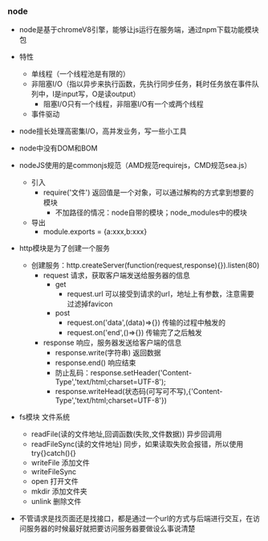 ### node
+ node是基于chromeV8引擎，能够让js运行在服务端，通过npm下载功能模块包
+ 特性
    + 单线程（一个线程池是有限的）
    + 非阻塞I/O（指以异步来执行函数，先执行同步任务，耗时任务放在事件队列中，I是input写，O是读output）
        + 阻塞I/O只有一个线程，非阻塞I/O有一个或两个线程
    + 事件驱动
+ node擅长处理高密集I/O，高并发业务，写一些小工具
+ node中没有DOM和BOM
+ nodeJS使用的是commonjs规范（AMD规范requirejs，CMD规范sea.js）
    + 引入
        + require('文件')    返回值是一个对象，可以通过解构的方式拿到想要的模块
            + 不加路径的情况：node自带的模块；node_modules中的模块
    + 导出
        + module.exports = {a:xxx,b:xxx}
+ http模块是为了创建一个服务
    + 创建服务：http.createServer(function(request,response){}).listen(80)
        + request   请求，获取客户端发送给服务器的信息
            + get
                + request.url   可以接受到请求的url，地址上有参数，注意需要过滤掉favicon
            + post
                + request.on('data',(data)=>{})   传输的过程中触发的
                + request.on('end',()=>{})  传输完了之后触发
        + response   响应，服务器发送给客户端的信息
            + response.write(字符串)   返回数据
            + response.end()    响应结束
            + 防止乱码：response.setHeader('Content-Type','text/html;charset=UTF-8');
            + response.writeHead(状态码(可写可不写),{'Content-Type','text/html;charset=UTF-8'})
            
+ fs模块   文件系统
    + readFile(读的文件地址,回调函数(失败,文件数据))   异步回调用
    + readFileSync(读的文件地址)  同步，如果读取失败会报错，所以使用try{}catch(){}
    + writeFile   添加文件
    + writeFileSync
    + open   打开文件
    + mkdir   添加文件夹
    + unlink   删除文件
+ 不管请求是找页面还是找接口，都是通过一个url的方式与后端进行交互，在访问服务器的时候最好就把要访问服务器要做设么事说清楚